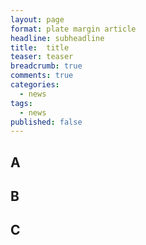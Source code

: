 ```yaml
---
layout: page
format: plate margin article
headline: subheadline
title:  title
teaser: teaser
breadcrumb: true
comments: true
categories:
  - news
tags:
  - news
published: false
---
```


## A

## B

## C
